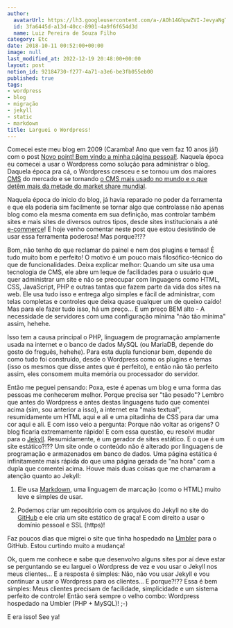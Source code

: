 ```yaml
---
author:
  avatarUrl: https://lh3.googleusercontent.com/a-/AOh14GhpwZVI-JevyaNgTdlrOT6YN20cI6V9Kxtq38Ij8AQ=s100
  id: 3fa6445d-a13d-40cc-8901-4a9f6f654d3d
  name: Luiz Pereira de Souza Filho
category: Etc
date: 2018-10-11 00:52:00+00:00
image: null
last_modified_at: 2022-12-19 20:48:00+00:00
layout: post
notion_id: 92184730-f277-4a71-a3e6-be3fb055eb00
published: true
tags:
- wordpress
- blog
- migração
- jekyll
- static
- markdown
title: Larguei o Wordpress!
---
```


Comecei este meu blog em 2009 (Caramba! Ano que vem faz 10 anos já!) com o post [Novo point! Bem vindo a minha página pessoal!](/2009/08/21/novo-point-bem-vindo-a-minha-pagina-pessoal/). Naquela época eu comecei a usar o Wordpress como solução para administrar o blog. Daquela época pra cá, o Wordpress cresceu e se tornou um dos maiores [CMS](https://pt.wikipedia.org/wiki/Sistema_de_gerenciamento_de_conte%C3%BAdo) do mercado e se tornando [o CMS mais usado no mundo e o que detêm mais da metade do market share mundial](https://w3techs.com/technologies/overview/content_management/all).

Naquela época do inicio do blog, já havia reparado no poder da ferramenta e que ela poderia sim facilmente se tornar algo que controlasse não apenas blog como ela mesma comenta em sua definição, mas controlar também sites e mais sites de diversos outros tipos, desde sites institucionais a até [e-commerce](https://woocommerce.com/)! E hoje venho comentar neste post que estou desistindo de usar essa ferramenta poderosa! Mas porque?!??

Bom, não tenho do que reclamar do painel e nem dos plugins e temas! É tudo muito bom e perfeito! O motivo é um pouco mais filosófico-técnico do que de funcionalidades. Deixa explicar melhor: Quando um site usa uma tecnologia de CMS, ele abre um leque de facilidades para o usuário que quer administrar um site e não se preocupar com linguagens como HTML, CSS, JavaScript, PHP e outras tantas que fazem parte da vida dos sites na web. Ele usa tudo isso e entrega algo simples e fácil de administrar, com telas completas e controles que deixa quase qualquer um de queixo caído! Mas para ele fazer tudo isso, há um preço... E um preço BEM alto - A necessidade de servidores com uma configuração mínima "não tão mínima" assim, hehehe.

Isso tem a causa principal o PHP, linguagem de programação amplamente usada na internet e o banco de dados MySQL (ou MariaDB, depende do gosto do freguês, hehehe). Para esta dupla funcionar bem, depende de como tudo foi construído, desde o Wordpress como os plugins e temas (isso os mesmos que disse antes que é perfeito), e então não tão perfeito assim, eles consomem muita memória ou processador do servidor.

Então me peguei pensando: Poxa, este é apenas um blog e uma forma das pessoas me conhecerem melhor. Porque precisa ser "tão pesado"? Lembro que antes do Wordpress e antes destas linguagens tudo que comentei acima (sim, sou anterior a isso), a internet era "mais textual", resumidamente um HTML aqui e ali e uma pitadinha de CSS para dar uma cor aqui e ali. E com isso veio a pergunta: Porque não voltar as origens? O blog ficaria extremamente rápido! E com essa questão, eu resolvi mudar para o [Jekyll](https://jekyllrb.com/). Resumidamente, é um gerador de sites estático. E o que é um site estático?!?? Um site onde o conteúdo não é alterado por linguagens de programação e armazenados em banco de dados. Uma página estática é infinitamente mais rápida do que uma página gerada de "na hora" com a dupla que comentei acima. Houve mais duas coisas que me chamaram a atenção quanto ao Jekyll:

1. Ele usa [Markdown](https://www.markdownguide.org/getting-started), uma linguagem de marcação (como o HTML) muito leve e simples de usar.

1. Podemos criar um repositório com os arquivos do Jekyll no site do [GitHub](https://github.com/) e ele cria um site estático de graça! E com direito a usar o domínio pessoal e SSL (https)!

Faz poucos dias que migrei o site que tinha hospedado na [Umbler](https://app.umbler.com/u/0jrm3d6k) para o GitHub. Estou curtindo muito a mudança!

Ok, quem me conhece e sabe que desenvolvo alguns sites por aí deve estar se perguntando se eu larguei o Wordpress de vez e vou usar o Jekyll nos meus clientes... E a resposta é simples: Não, não vou usar Jekyll e vou continuar a usar o Wordpress para os clientes... E porque?!?? Essa é bem simples: Meus clientes precisam de facilidade, simplicidade e um sistema perfeito de controle! Então será sempre o velho combo: Wordpress hospedado na Umbler (PHP + MySQL)! ;-)

E era isso! See ya!
